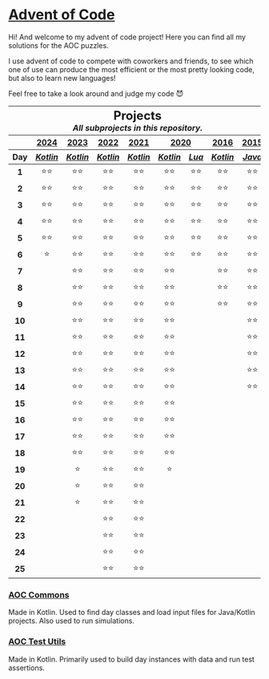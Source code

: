 # [Advent of Code](https://adventofcode.com/about)

Hi! And welcome to my advent of code project! Here you can find all my solutions for the AOC puzzles.

I use advent of code to compete with coworkers and friends, to see which one of use can produce the most efficient or
the most pretty looking code, but also to learn new languages!

Feel free to take a look around and judge my code 😈

<table>
<thead>
<tr>
<th colspan="9" style="text-align: center">
<h2 style="padding: 0; margin: 0">Projects</h2>
<i>All subprojects in this repository.</i>
</th>
</tr>

<tr>
<th></th>
<th style="text-align: center"><a href="https://adventofcode.com/2024">2024</a></th>
<th style="text-align: center"><a href="https://adventofcode.com/2023">2023</a></th>
<th style="text-align: center"><a href="https://adventofcode.com/2022">2022</a></th>
<th style="text-align: center"><a href="https://adventofcode.com/2021">2021</a></th>
<th style="text-align: center" colspan="2"><a href="https://adventofcode.com/2020">2020</a></th>
<th style="text-align: center"><a href="https://adventofcode.com/2016">2016</a></th>
<th style="text-align: center"><a href="https://adventofcode.com/2015">2015</a></th>
</tr>

<tr>
<th>Day</th>
<th style="text-align: center"><a href="2024/kotlin"><i>Kotlin</i></a></th>
<th style="text-align: center"><a href="2023/kotlin"><i>Kotlin</i></a></th>
<th style="text-align: center"><a href="2022/kotlin"><i>Kotlin</i></a></th>
<th style="text-align: center"><a href="2021/kotlin"><i>Kotlin</i></a></th>
<th style="text-align: center"><a href="2020/kotlin"><i>Kotlin</i></a></th>
<th style="text-align: center"><a href="2020/lua"><i>Lua</i></a></th>
<th style="text-align: center"><a href="2016/kotlin"><i>Kotlin</i></a></th>
<th style="text-align: center"><a href="2015/java"><i>Java</i></a></th>
</tr>
</thead>

<tbody>
<tr>
<td style="text-align: center"><b>1</b></td>
<td style="text-align: center">⭐⭐</td>
<td style="text-align: center">⭐⭐</td>
<td style="text-align: center">⭐⭐</td>
<td style="text-align: center">⭐⭐</td>
<td style="text-align: center">⭐⭐</td>
<td style="text-align: center">⭐⭐</td>
<td style="text-align: center">⭐⭐</td>
<td style="text-align: center">⭐⭐</td>
</tr>

<tr>
<td style="text-align: center"><b>2</b></td>
<td style="text-align: center">⭐⭐</td>
<td style="text-align: center">⭐⭐</td>
<td style="text-align: center">⭐⭐</td>
<td style="text-align: center">⭐⭐</td>
<td style="text-align: center">⭐⭐</td>
<td style="text-align: center">⭐⭐</td>
<td style="text-align: center">⭐⭐</td>
<td style="text-align: center">⭐⭐</td>
</tr>

<tr>
<td style="text-align: center"><b>3</b></td>
<td style="text-align: center">⭐⭐</td>
<td style="text-align: center">⭐⭐</td>
<td style="text-align: center">⭐⭐</td>
<td style="text-align: center">⭐⭐</td>
<td style="text-align: center">⭐⭐</td>
<td style="text-align: center">⭐⭐</td>
<td style="text-align: center">⭐⭐</td>
<td style="text-align: center">⭐⭐</td>
</tr>

<tr>
<td style="text-align: center"><b>4</b></td>
<td style="text-align: center">⭐⭐</td>
<td style="text-align: center">⭐⭐</td>
<td style="text-align: center">⭐⭐</td>
<td style="text-align: center">⭐⭐</td>
<td style="text-align: center">⭐⭐</td>
<td style="text-align: center">⭐⭐</td>
<td style="text-align: center">⭐⭐</td>
<td style="text-align: center">⭐⭐</td>
</tr>

<tr>
<td style="text-align: center"><b>5</b></td>
<td style="text-align: center">⭐⭐</td>
<td style="text-align: center">⭐⭐</td>
<td style="text-align: center">⭐⭐</td>
<td style="text-align: center">⭐⭐</td>
<td style="text-align: center">⭐⭐</td>
<td style="text-align: center">⭐⭐</td>
<td style="text-align: center">⭐⭐</td>
<td style="text-align: center">⭐⭐</td>
</tr>

<tr>
<td style="text-align: center"><b>6</b></td>
<td style="text-align: center">⭐</td>
<td style="text-align: center">⭐⭐</td>
<td style="text-align: center">⭐⭐</td>
<td style="text-align: center">⭐⭐</td>
<td style="text-align: center">⭐⭐</td>
<td style="text-align: center">⭐⭐</td>
<td style="text-align: center">⭐⭐</td>
<td style="text-align: center">⭐⭐</td>
</tr>

<tr>
<td style="text-align: center"><b>7</b></td>
<td style="text-align: center"></td>
<td style="text-align: center">⭐⭐</td>
<td style="text-align: center">⭐⭐</td>
<td style="text-align: center">⭐⭐</td>
<td style="text-align: center">⭐⭐</td>
<td style="text-align: center"></td>
<td style="text-align: center">⭐⭐</td>
<td style="text-align: center">⭐⭐</td>
</tr>

<tr>
<td style="text-align: center"><b>8</b></td>
<td style="text-align: center"></td>
<td style="text-align: center">⭐⭐</td>
<td style="text-align: center">⭐⭐</td>
<td style="text-align: center">⭐⭐</td>
<td style="text-align: center">⭐⭐</td>
<td style="text-align: center"></td>
<td style="text-align: center">⭐⭐</td>
<td style="text-align: center">⭐⭐</td>
</tr>

<tr>
<td style="text-align: center"><b>9</b></td>
<td style="text-align: center"></td>
<td style="text-align: center">⭐⭐</td>
<td style="text-align: center">⭐⭐</td>
<td style="text-align: center">⭐⭐</td>
<td style="text-align: center">⭐⭐</td>
<td style="text-align: center"></td>
<td style="text-align: center">⭐⭐</td>
<td style="text-align: center">⭐⭐</td>
</tr>

<tr>
<td style="text-align: center"><b>10</b></td>
<td style="text-align: center"></td>
<td style="text-align: center">⭐⭐</td>
<td style="text-align: center">⭐⭐</td>
<td style="text-align: center">⭐⭐</td>
<td style="text-align: center">⭐⭐</td>
<td style="text-align: center"></td>
<td style="text-align: center"></td>
<td style="text-align: center">⭐⭐</td>
</tr>

<tr>
<td style="text-align: center"><b>11</b></td>
<td style="text-align: center"></td>
<td style="text-align: center">⭐⭐</td>
<td style="text-align: center">⭐⭐</td>
<td style="text-align: center">⭐⭐</td>
<td style="text-align: center">⭐⭐</td>
<td style="text-align: center"></td>
<td style="text-align: center"></td>
<td style="text-align: center">⭐⭐</td>
</tr>

<tr>
<td style="text-align: center"><b>12</b></td>
<td style="text-align: center"></td>
<td style="text-align: center">⭐⭐</td>
<td style="text-align: center">⭐⭐</td>
<td style="text-align: center">⭐⭐</td>
<td style="text-align: center">⭐⭐</td>
<td style="text-align: center"></td>
<td style="text-align: center"></td>
<td style="text-align: center">⭐⭐</td>
</tr>

<tr>
<td style="text-align: center"><b>13</b></td>
<td style="text-align: center"></td>
<td style="text-align: center">⭐⭐</td>
<td style="text-align: center">⭐⭐</td>
<td style="text-align: center">⭐⭐</td>
<td style="text-align: center">⭐⭐</td>
<td style="text-align: center"></td>
<td style="text-align: center"></td>
<td style="text-align: center">⭐⭐</td>
</tr>

<tr>
<td style="text-align: center"><b>14</b></td>
<td style="text-align: center"></td>
<td style="text-align: center">⭐⭐</td>
<td style="text-align: center">⭐⭐</td>
<td style="text-align: center">⭐⭐</td>
<td style="text-align: center">⭐⭐</td>
<td style="text-align: center"></td>
<td style="text-align: center"></td>
<td style="text-align: center">⭐⭐</td>
</tr>

<tr>
<td style="text-align: center"><b>15</b></td>
<td style="text-align: center"></td>
<td style="text-align: center">⭐⭐</td>
<td style="text-align: center">⭐⭐</td>
<td style="text-align: center">⭐⭐</td>
<td style="text-align: center">⭐⭐</td>
<td style="text-align: center"></td>
<td style="text-align: center"></td>
<td style="text-align: center"></td>
</tr>

<tr>
<td style="text-align: center"><b>16</b></td>
<td style="text-align: center"></td>
<td style="text-align: center">⭐⭐</td>
<td style="text-align: center">⭐⭐</td>
<td style="text-align: center">⭐⭐</td>
<td style="text-align: center">⭐⭐</td>
<td style="text-align: center"></td>
<td style="text-align: center"></td>
<td style="text-align: center"></td>
</tr>

<tr>
<td style="text-align: center"><b>17</b></td>
<td style="text-align: center"></td>
<td style="text-align: center">⭐⭐</td>
<td style="text-align: center">⭐⭐</td>
<td style="text-align: center">⭐⭐</td>
<td style="text-align: center">⭐⭐</td>
<td style="text-align: center"></td>
<td style="text-align: center"></td>
<td style="text-align: center"></td>
</tr>

<tr>
<td style="text-align: center"><b>18</b></td>
<td style="text-align: center"></td>
<td style="text-align: center">⭐⭐</td>
<td style="text-align: center">⭐⭐</td>
<td style="text-align: center">⭐⭐</td>
<td style="text-align: center">⭐⭐</td>
<td style="text-align: center"></td>
<td style="text-align: center"></td>
<td style="text-align: center"></td>
</tr>

<tr>
<td style="text-align: center"><b>19</b></td>
<td style="text-align: center"></td>
<td style="text-align: center">⭐</td>
<td style="text-align: center">⭐⭐</td>
<td style="text-align: center">⭐⭐</td>
<td style="text-align: center">⭐</td>
<td style="text-align: center"></td>
<td style="text-align: center"></td>
<td style="text-align: center"></td>
</tr>

<tr>
<td style="text-align: center"><b>20</b></td>
<td style="text-align: center"></td>
<td style="text-align: center">⭐</td>
<td style="text-align: center">⭐⭐</td>
<td style="text-align: center">⭐⭐</td>
<td style="text-align: center"></td>
<td style="text-align: center"></td>
<td style="text-align: center"></td>
<td style="text-align: center"></td>
</tr>

<tr>
<td style="text-align: center"><b>21</b></td>
<td style="text-align: center"></td>
<td style="text-align: center">⭐</td>
<td style="text-align: center">⭐⭐</td>
<td style="text-align: center">⭐⭐</td>
<td style="text-align: center"></td>
<td style="text-align: center"></td>
<td style="text-align: center"></td>
<td style="text-align: center"></td>
</tr>

<tr>
<td style="text-align: center"><b>22</b></td>
<td style="text-align: center"></td>
<td style="text-align: center"></td>
<td style="text-align: center">⭐⭐</td>
<td style="text-align: center">⭐⭐</td>
<td style="text-align: center"></td>
<td style="text-align: center"></td>
<td style="text-align: center"></td>
<td style="text-align: center"></td>
</tr>

<tr>
<td style="text-align: center"><b>23</b></td>
<td style="text-align: center"></td>
<td style="text-align: center"></td>
<td style="text-align: center">⭐⭐</td>
<td style="text-align: center">⭐⭐</td>
<td style="text-align: center"></td>
<td style="text-align: center"></td>
<td style="text-align: center"></td>
<td style="text-align: center"></td>
</tr>

<tr>
<td style="text-align: center"><b>24</b></td>
<td style="text-align: center"></td>
<td style="text-align: center"></td>
<td style="text-align: center">⭐⭐</td>
<td style="text-align: center">⭐⭐</td>
<td style="text-align: center"></td>
<td style="text-align: center"></td>
<td style="text-align: center"></td>
<td style="text-align: center"></td>
</tr>

<tr>
<td style="text-align: center"><b>25</b></td>
<td style="text-align: center"></td>
<td style="text-align: center"></td>
<td style="text-align: center">⭐⭐</td>
<td style="text-align: center">⭐⭐</td>
<td style="text-align: center"></td>
<td style="text-align: center"></td>
<td style="text-align: center"></td>
<td style="text-align: center"></td>
</tr>
</tbody>
</table>

### [AOC Commons](aoc-commons)

Made in Kotlin. Used to find day classes and load input files for Java/Kotlin projects. Also used to run simulations.

### [AOC Test Utils](aoc-test-utils)

Made in Kotlin. Primarily used to build day instances with data and run test assertions.
